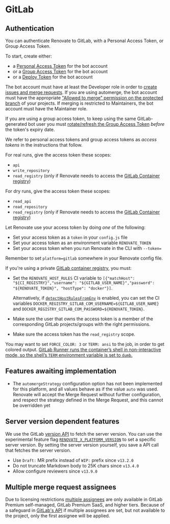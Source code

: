 # GitLab

## Authentication

You can authenticate Renovate to GitLab, with a Personal Access Token, or Group Access Token.

To start, create either:

- a [Personal Access Token](https://docs.gitlab.com/ee/user/profile/personal_access_tokens.html) for the bot account
- or a [Group Access Token](https://docs.gitlab.com/ee/user/group/settings/group_access_tokens.html#bot-users-for-groups) for the bot account
- or a [Deploy Token](https://docs.gitlab.com/ee/user/project/deploy_tokens/index.html) for the bot account

The bot account must have at least the Developer role in order to [create issues and merge requests](https://docs.gitlab.com/ee/user/permissions.html#project-members-permissions).
If you are using automerge, the bot account must have the appropriate ["Allowed to merge" permission on the protected branch](https://docs.gitlab.com/ee/user/project/protected_branches.html#require-everyone-to-submit-merge-requests-for-a-protected-branch) of your projects.
If merging is restricted to Maintainers, the bot account must have the Maintainer role.

If you are using a group access token, to keep using the same GitLab-generated bot user you must [rotate/refresh the Group Access Token](https://docs.gitlab.com/ee/api/group_access_tokens.html#rotate-a-group-access-token) _before_ the token's expiry date.

We refer to personal access tokens and group access tokens as _access tokens_ in the instructions that follow.

For real runs, give the access token these scopes:

- `api`
- `write_repository`
- `read_registry` (only if Renovate needs to access the [GitLab Container registry](https://docs.gitlab.com/ee/user/packages/container_registry/))

For dry runs, give the access token these scopes:

- `read_api`
- `read_repository`
- `read_registry` (only if Renovate needs to access the [GitLab Container registry](https://docs.gitlab.com/ee/user/packages/container_registry/))

Let Renovate use your access token by doing _one_ of the following:

- Set your access token as a `token` in your `config.js` file
- Set your access token as an environment variable `RENOVATE_TOKEN`
- Set your access token when you run Renovate in the CLI with `--token=`

Remember to set `platform=gitlab` somewhere in your Renovate config file.

If you're using a private [GitLab container registry](https://docs.gitlab.com/ee/user/packages/container_registry/), you must:

- Set the `RENOVATE_HOST_RULES` CI variable to `[{"matchHost": "${CI_REGISTRY}","username": "${GITLAB_USER_NAME}","password": "${RENOVATE_TOKEN}", "hostType": "docker"}]`.

  Alternatively, if [`detectHostRulesFromEnv`](../../../self-hosted-configuration.md#detecthostrulesfromenv) is enabled, you can set the CI variables `DOCKER_REGISTRY_GITLAB_COM_USERNAME=${GITLAB_USER_NAME}` and `DOCKER_REGISTRY_GITLAB_COM_PASSWORD=${RENOVATE_TOKEN}`.

- Make sure the user that owns the access token is a member of the corresponding GitLab projects/groups with the right permissions.
- Make sure the access token has the `read_registry` scope.

You may want to set `FORCE_COLOR: 3` or `TERM: ansi` to the job, in order to get colored output.
[GitLab Runner runs the container’s shell in non-interactive mode, so the shell’s `TERM` environment variable is set to `dumb`.](https://docs.gitlab.com/ee/ci/yaml/script.html#job-log-output-is-not-formatted-as-expected-or-contains-unexpected-characters)

## Features awaiting implementation

- The `automergeStrategy` configuration option has not been implemented for this platform, and all values behave as if the value `auto` was used. Renovate will accept the Merge Request without further configuration, and respect the strategy defined in the Merge Request, and this cannot be overridden yet

## Server version dependent features

We use the GitLab [version API](https://docs.gitlab.com/ee/api/version.html) to fetch the server version.
You can use the experimental feature flag [`RENOVATE_X_PLATFORM_VERSION`](../../../self-hosted-experimental.md#renovate_x_platform_version) to set a specific server version.
By setting the server version yourself, you save a API call that fetches the server version.

- Use `Draft:` MR prefix instead of `WIP:` prefix since `v13.2.0`
- Do not truncate Markdown body to 25K chars since `v13.4.0`
- Allow configure reviewers since `v13.9.0`

## Multiple merge request assignees

Due to licensing restrictions [multiple assignees](https://docs.gitlab.com/ee/user/project/issues/multiple_assignees_for_issues.html) are only available in GitLab Premium self-managed, GitLab Premium SaaS, and higher tiers.
Because of a safeguard in [GitLab's API](https://github.com/renovatebot/renovate/pull/14212#issuecomment-1040189712) if multiple assignees are set, but not available to the project, only the first assignee will be applied.
